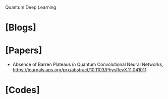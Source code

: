 Quantum Deep Learning

# [Blogs]

# [Papers]
+ Absence of Barren Plateaus in Quantum Convolutional Neural Networks, https://journals.aps.org/prx/abstract/10.1103/PhysRevX.11.041011

# [Codes]

